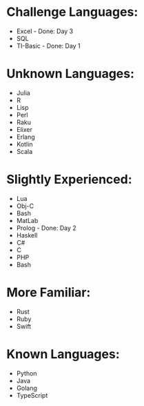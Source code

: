# Challenge Languages:
- Excel - Done: Day 3
- SQL
- TI-Basic - Done: Day 1

# Unknown Languages:
- Julia
- R
- Lisp
- Perl
- Raku
- Elixer
- Erlang
- Kotlin
- Scala

# Slightly Experienced:
- Lua
- Obj-C
- Bash
- MatLab
- Prolog - Done: Day 2
- Haskell
- C#
- C
- PHP
- Bash

# More Familiar:
- Rust
- Ruby
- Swift

# Known Languages:
- Python
- Java
- Golang
- TypeScript
